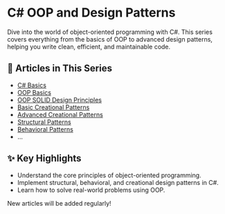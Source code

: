 # C# OOP and Design Patterns

Dive into the world of object-oriented programming with C#. This series covers everything from the basics of OOP to advanced design patterns, helping you write clean, efficient, and maintainable code.

## 📂 Articles in This Series

- [C# Basics](../Roadmap_Backend/02_C#_Basics_CN.md)
- [OOP Basics](01_OOP_Concepts_CN.md)
- [OOP SOLID Design Principles](02_OOP_SOLID_CN.md)
- [Basic Creational Patterns](03_Creational_1_CN.md)
- [Advanced Creational Patterns](04_Creational_2_CN.md)
- [Structural Patterns](05_Structural_CN.md)
- [Behavioral Patterns](06_Behavioral_CN.md)
- ...

## ✨ Key Highlights

- Understand the core principles of object-oriented programming.
- Implement structural, behavioral, and creational design patterns in C#.
- Learn how to solve real-world problems using OOP.

New articles will be added regularly!

